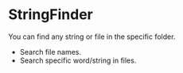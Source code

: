 # StringFinder
You can find any string or file in the specific folder.
* Search file names.
* Search specific word/string in files.
